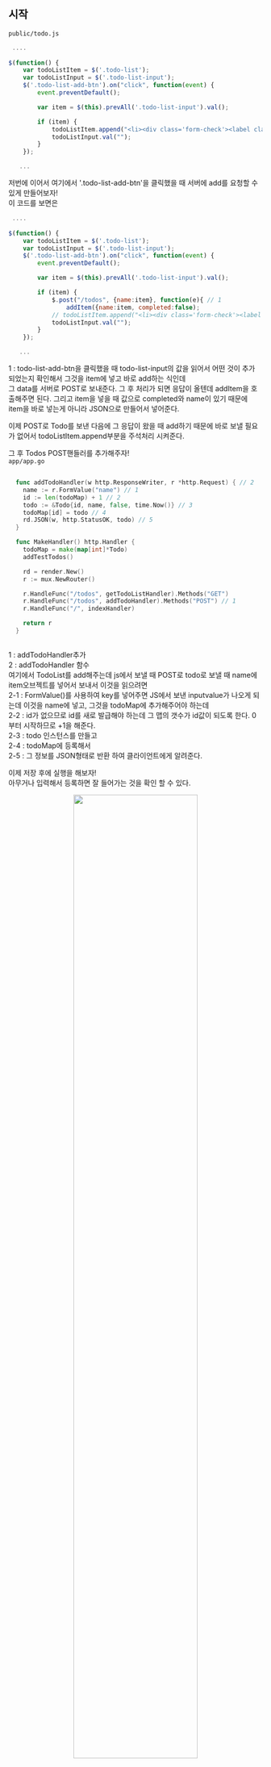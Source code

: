 ## 시작
<code>public/todo.js</code>
``` Javascript
 ....
 
$(function() {
    var todoListItem = $('.todo-list');
    var todoListInput = $('.todo-list-input');
    $('.todo-list-add-btn').on("click", function(event) {
        event.preventDefault();

        var item = $(this).prevAll('.todo-list-input').val();

        if (item) {
            todoListItem.append("<li><div class='form-check'><label class='form-check-label'><input class='checkbox' type='checkbox' />" + item + "<i class='input-helper'></i></label></div><i class='remove mdi mdi-close-circle-outline'></i></li>");
            todoListInput.val("");
        }
    });

   ...

```
  
저번에 이어서 여기에서 '.todo-list-add-btn'을 클릭했을 때 서버에 add를 요청할 수 있게 만들어보자! <br />
이 코드를 보면은 <br />
``` Javascript
 ....
 
$(function() {
    var todoListItem = $('.todo-list');
    var todoListInput = $('.todo-list-input');
    $('.todo-list-add-btn').on("click", function(event) {
        event.preventDefault();

        var item = $(this).prevAll('.todo-list-input').val();

        if (item) {
            $.post("/todos", {name:item}, function(e){ // 1
                addItem({name:item, completed:false); 
            // todoListItem.append("<li><div class='form-check'><label class='form-check-label'><input class='checkbox' type='checkbox' />" + item + "<i class='input-helper'></i></label></div><i class='remove mdi mdi-close-circle-outline'></i></li>");
            todoListInput.val("");
        }
    });

   ...

```

1 : todo-list-add-btn을 클릭했을 때 todo-list-input의 값을 읽어서 어떤 것이 추가 되었는지 확인해서 그것을 item에 넣고 바로 add하는 식인데 <br />
    그 data를 서버로 POST로 보내준다. 그 후 처리가 되면 응답이 올텐데 addItem을 호출해주면 된다. 그리고 item을 넣을 때 값으로 completed와 name이 있기 때문에
    item을 바로 넣는게 아니라 JSON으로 만들어서 넣어준다. <br />

이제 POST로 Todo를 보낸 다음에 그 응답이 왔을 때 add하기 때문에 바로 보낼 필요가 없어서 todoListItem.append부분을 주석처리 시켜준다. <br />

그 후 Todos POST핸들러를 추가해주자! <br />
<code>app/app.go</code>
``` Go

  func addTodoHandler(w http.ResponseWriter, r *http.Request) { // 2
    name := r.FormValue("name") // 1
    id := len(todoMap) + 1 // 2
    todo := &Todo{id, name, false, time.Now()} // 3
    todoMap[id] = todo // 4
    rd.JSON(w, http.StatusOK, todo) // 5
  }

  func MakeHandler() http.Handler {
    todoMap = make(map[int]*Todo)
    addTestTodos()

    rd = render.New()
    r := mux.NewRouter()

    r.HandleFunc("/todos", getTodoListHandler).Methods("GET")
    r.HandleFunc("/todos", addTodoHandler).Methods("POST") // 1
    r.HandleFunc("/", indexHandler)

    return r
  }
  
```

1 : addTodoHandler추가 <br />
2 : addTodoHandler 함수 <br />
    여기에서 TodoList를 add해주는데 js에서 보낼 때 POST로 todo로 보낼 때 name에 item오브젝트를 넣어서 보내서 이것을 읽으려면 <br />
2-1 : FormValue()를 사용하여 key를 넣어주면 JS에서 보낸 inputvalue가 나오게 되는데 이것을 name에 넣고, 그것을 todoMap에 추가해주어야 하는데 <Br />
2-2 : id가 없으므로 id를 새로 발급해야 하는데 그 맵의 갯수가 id값이 되도록 한다. 0부터 시작하므로 +1을 해준다. <br />
2-3 : todo 인스턴스를 만들고 <br />
2-4 : todoMap에 등록해서 <br />
2-5 : 그 정보를 JSON형태로 반환 하여 클라이언트에게 알려준다. <br />

이제 저장 후에 실행을 해보자! <br />
아무거나 입력해서 등록하면 잘 들어가는 것을 확인 할 수 있다. <br />

<p align = "center"> <img src = "https://user-images.githubusercontent.com/33046341/94095122-0276ae00-fe5c-11ea-9243-bf432ec27ce8.png" width = 70%> </img></p> 

다시 소스로 돌아와서 
<code>public/todo.js</code>
``` javascript
 ....
    
    var item = $(this).prevAll('.todo-list-input').val();
    
        if (item) {
            $.post("/todos", {name:item}, function(e){
                addItem({name:item, completed:false); 
            // todoListItem.append("<li><div class='form-check'><label class='form-check-label'><input class='checkbox' type='checkbox' />" + item + "<i class='input-helper'></i></label></div><i class='remove mdi mdi-close-circle-outline'></i></li>");
            todoListInput.val("");
        }
    });

   ...

```
이 곳을 보면 post로 todos를 보내는데 응답을 받은 상태에서 서버가 보내준 응답이 e에 들어있는데 이것을 사용하지 않고 <br />
기존에 있던 item변수에서 가져오는데 이렇게 하면 서버에서 보내준 id값을 읽어 올 수 없기 때문에 서버의 data를 그대로 사용 할 수 있도록 수정 하고,
서버가 JSON object로 반환해주기 때문에 그 값을 그대로 사용 할 수 있다.  <br />

``` Javascript
 ....
    
    var item = $(this).prevAll('.todo-list-input').val();
    
        if (item) {
            $.post("/todos", {name:item}, additem); 
            // todoListItem.append("<li><div class='form-check'><label class='form-check-label'><input class='checkbox' type='checkbox' />" + item + "<i class='input-helper'></i></label></div><i class='remove mdi mdi-close-circle-outline'></i></li>");
            todoListInput.val("");
        }
    });
    
     var addItem = function(item) {
        if (item.completed) {
            todoListItem.append("<li class='completed'"+ " id='" + item.id + "'><div class='form-check'><label class='form-check-label'><input class='checkbox' type='checkbox' checked='checked' />" + item.name + "<i class='input-helper'></i></label></div><i class='remove mdi mdi-close-circle-outline'></i></li>");
        } else {
            todoListItem.append("<li "+ " id='" + item.id + "'><div class='form-check'><label class='form-check-label'><input class='checkbox' type='checkbox' />" + item.name + "<i class='input-helper'></i></label></div><i class='remove mdi mdi-close-circle-outline'></i></li>");
        }
    };

   ...

```

그래서 그냥 additem을 추가해주면 서버 응답이 될 때 이 함수가 호출이 되고, addItem함수에 item값에 서버의 응답값이 들어오게 되서 item에 해당하는 값을 사용할 수 있게 된다. <br />
그리고 todoListItem.append부분에  id='" + item.id + "'를 넣어서 서버가 보내준 id를 추가해준다. <br />
이렇게 하면 나중에 remove할 때 id값을 사용할 수 있게 된다.  <br />

이제 다시 실행 시켜서 값을 추가 시켜준 뒤 개발자 도구에 'Elements'로 들어가서 코드를 확인해보면 각 항목에 id값이 추가 되었다는 것을 확인 할 수 있다. <br />
<p align = "center"> <img src = "https://user-images.githubusercontent.com/33046341/94095852-8c734680-fe5d-11ea-8945-791ed9cebdcc.png" width = 70%> </img></p> 

지금까지 add버튼을 클릭했을 때 그 항목을 읽어서 서버로 todos Post로 보내서 응답이 오면 additem함수를 호출해서 additem함수에서 그 서버가 알려준 항목을 추가할 수 있게 했다. <br />

이제 Delete할 수 있게 만들어 보자! 서버로 요청을 날린다음에 요청이 처리된 다음에 지울 수 있게 만들어본다.<br />
<code>public/todo.js</code>
``` Javascript

  todoListItem.on('click', '.remove', function() { // 1
          // url: todos/id method: DELETE
          var id = $(this).closest("li").attr('id');  // 1
          var $self = $(this); // 4
          $.ajax({ // 2
              url: "todos/" + id,
              type: "DELETE",
              success: function() {
                      $self.parent().remove(); // 3
                  }
              }
          })
          //$(this).parent().remove();
  });
  
```

1 : delete가 클릭 되었을 때 todos/id URL로 메소드는 DELETE로 보낼 것이다.
    그러기위해서는 id를 알아야하는데, todolist item의 remove 항목이 클릭되면 function()이 출력되는데

1-1 : 이 때 ($this)는 remove버튼이 된다. 그래서 this에서 가장 가까운 li항목을 찾아와서 그것의 Attribute id를 가져오면 remove될 항목의 id값을 알 수 있다. <br />
1-2 : ajax request object 생성. <br />
1-3 : 성공했을 때 이벤트. <code>//$(this).parent().remove();</code> 값을 넣어주는데, this가 바뀔 수 있기 때문에 <br />
1-4 : self라는 변수를 만들어 this를 저장해준다. <br />
      그 이유는 success: function(data) 불릴 때 this가 되어버리기 때문에 바깥쪽의 this와 다르기 때문에 바깥쪽의 this를 저장해서 사용한다. <br />

이제 저장 후에 제대로 동작하는지 확인해보자! <br />

<p align = "center"> <img src = "https://user-images.githubusercontent.com/33046341/94097413-6cde1d00-fe61-11ea-8f29-1666c87532d5.png" width = 70%> </img></p> 

404 에러가 뜨면서 todos/7이 온 것을 확인 할 수 있다. <br />

제대로 동작하므로 delete핸들러를 만들어주자! <br />

<code>app/app.go</code>
``` Go
  
  type Success struct { // 3
    Success bool `json:"success"`
  }
  
  func removeTodoHandler(w http.ResponseWriter, r *http.Request) { // 2
    vars := mux.Vars(r) // 1
    id, _ := strconv.Atoi(vars["id"]) // 2
    if _, ok := todoMap[id]; ok { // 3
      delete(todoMap, id) // 4
      rd.JSON(w, http.StatusOK, Success{true}) // 5
    } else {
      rd.JSON(w, http.StatusOK, Success{false}) // 6
    }
  }
  
  func MakeHandler() http.Handler {
    todoMap = make(map[int]*Todo)
    addTestTodos()

    rd = render.New()
    r := mux.NewRouter()

    r.HandleFunc("/todos", getTodoListHandler).Methods("GET")
    r.HandleFunc("/todos", addTodoHandler).Methods("POST")
    r.HandleFunc("/todos/{id:[0-9]+}", removeTodoHandler).Methods("DELETE") // 1
    r.HandleFunc("/", indexHandler)

    return r
  }

```

1 : removeHandler 추가. <br />

2 : removeTodoHandler 함수.  <br />
2-1 : id값을 가져오기 위해 사용. <br />
2-2 : vars의 id값을 문자열을 숫자로 바꾸어준다. <br />
2-3 : Map에 id값에 해당하는 data가 있는지 확인한다. <br />
2-4 : 있으면 지워주고, <br />
2-5, 2-6 : 그 후 응답 결과를 return을 해준다. <br />

3 : 응답 결과를 알려주기 위한 struct <br />

이 후 서버를 재실행 했을 때 정상적으로 삭제되는 것을 알 수 있다. <br />
<p align = "center"> <img src = "https://user-images.githubusercontent.com/33046341/94097935-76b45000-fe62-11ea-8bd6-aabe6b86894c.png" width = 70%> </img></p> 
<p align = "center"> <img src = "https://user-images.githubusercontent.com/33046341/94097943-7caa3100-fe62-11ea-8d48-2e89161c8f91.png" width = 70%> </img></p> 

이제 DELETE했을 때 성공여부에 따라서 data가 success일 때만 지워 줄 수 있도록 코드를 수정해주자. <br />
<code>public/todo.js</code>
``` Javascript

  todoListItem.on('click', '.remove', function() {
          // url: todos/id method: DELETE
          var id = $(this).closest("li").attr('id'); 
          var $self = $(this);
          $.ajax({
              url: "todos/" + id,
              type: "DELETE",
              success: function() {
                  if (data.success) { // 추가.
                      $self.parent().remove(); 
                  }
              }
          })
          //$(this).parent().remove();
  });
  
```

이제 지우는 것은 끝이났고, 마지막으로 Complete toggle처리해주는 것을 하자! <br />
이 부분은 여기에 있는데 이 부분을 수정해주자. <br />
<code>public/todo.js</code>
``` javascript

  todoListItem.on('change', '.checkbox', function() {
      if ($(this).attr('checked')) {
          $(this).removeAttr('checked');
      } else {
          $(this).attr('checked', 'checked');
      }

      $(this).closest("li").toggleClass('completed');
  });
    
```

<code>public/todo.js</code>
``` Javascript
   
  todoListItem.on('change', '.checkbox', function() {
    var id = $(this).closest("li").attr('id'); // 2
    var $self = $(this); // 3
    var complete = true; // 6
    if ($(this).attr('checked')) { // 5
      complete = false;
    }
    
    $.get("complete-todo/"+id+"?complete="+complete, function(data){ // 1
       if ($self.attr('checked')) {
          $self.removeAttr('checked');
        } else {
          $self.attr('checked', 'checked');
        }

        $self.closest("li").toggleClass('completed');
    });
    
```

1 : 서버로 요청하게 수정해준다. <br />
    어떤 id를 complete 시켜줄 것인지 알려주기 위해 id를 받아와야하는데 <br />
2 ~ 3 : 방금 delete 부분 수정했을 때 코드를 그대로 가져온다. <br />
1 : 그렇게 되면 change가 클릭한 항목들이 나오게 될텐데, 그게 온 다음에 complete-todo/에 id를 붙인 URL에 요청을 해주게 되고, <br />
4 : 그 뒤 응답이 오면 아래의 코드가 실행 되도록 해준다. <br />

5 : toggle되는 것을 알려주어야 하기 때문에 사용되는 if문 (checked인지 아닌지) <br />
6 : checked인 상태는 change가 온 상태이므로 완료상태에서 완료 상태가 아닌 과정을 만드는 것이므로 기본값을 true로 바꾸어준다. <br />
    
재실행해서 정상적으로 값이 들어오는지 확인해보자! <br />
체크되어있는 상태에서 체크를 해제하면 아래와 같은 오류창이 뜨는 것을 확인 할 수 있는데 정상적인 URL을 호출하는 것을 확인 할 수 있다. <br />
<p align = "center"> <img src = "https://user-images.githubusercontent.com/33046341/94099697-86359800-fe66-11ea-979e-3f4ab716d68e.png" width = 70%> </img></p> 

이제 이것을 요청하는 핸들러를 만들어보자! <br />
<code>app/app.go</code>
``` Go

  func completeTodoHandler(w http.ResponseWriter, r *http.Request) { // 2
    vars := mux.Vars(r) // 1
    id, _ := strconv.Atoi(vars["id"]) // 2
    complete := r.FormValue("complete") == "true" // 3
    if todo, ok := todoMap[id]; ok { // 4
      todo.Completed = complete
      rd.JSON(w, http.StatusOK, Success{true})
    } else {
      rd.JSON(w, http.StatusOK, Success{false})
    }
  }

  func MakeHandler() http.Handler {
    todoMap = make(map[int]*Todo)
    addTestTodos()

    rd = render.New()
    r := mux.NewRouter()

    r.HandleFunc("/todos", getTodoListHandler).Methods("GET")
    r.HandleFunc("/todos", addTodoHandler).Methods("POST")
    r.HandleFunc("/todos/{id:[0-9]+}", removeTodoHandler).Methods("DELETE")
    r.HandleFunc("/complete-todo/{id:[0-9]+}", completeTodoHandler).Methods("GET") // 1
    r.HandleFunc("/", indexHandler)

    return r
  }
  
 ```
1 : complte핸들러 추가 <br />
2 : completeTodoHandler 함수 <br />
2-1 ~ 2-2 : remove코드를 가져온다. <br />
2-3 : complete여부는 FormValue에 들어있는데 true,false로 값이 온다. <br />
2-4 : 그 값이 map에 있는지 확인 후 , 있는경우 값을 가져와서 complete의 값을 변경시켜주고, todo값을 반환시켜준다. <br />
      없는 경우 Success{false}로 반환해준다. 이 부분은 remove부분과 비슷하다. <br />
      
다시 <code>public/todo.js</code>로 돌아와서

``` Javascript
   
  todoListItem.on('change', '.checkbox', function() {
    var id = $(this).closest("li").attr('id'); 
    var $self = $(this); 
    var complete = true; 
    if ($(this).attr('checked')) {
      complete = false;
    }
    
    $.get("complete-todo/"+id+"?complete="+complete, function(data){
       if (complete) { // 1
            $self.attr('checked', 'checked');
        } else {
            $self.removeAttr('checked');
        }

        $self.closest("li").toggleClass('completed');
    })
  });
    
```
1 : complete완료를 요청하는 경우에 check를 넣어주고, 완료 해제를 하는 경우엔 check를 remove를 할 수 있게 바꾸어준다. <br />

그 후 재실행을 해보면 체크, 체크 해제가 정상적으로 동작하는 것을 확인할 수 있다. <br />
<p align = "center"> <img src = "https://user-images.githubusercontent.com/33046341/94100483-c39b2500-fe68-11ea-863f-bde1102cb399.png" width = 70%> </img></p> 

<p align = "center"> <img src = "https://user-images.githubusercontent.com/33046341/94100493-cac23300-fe68-11ea-96e2-afcc358e8d13.png" width = 70%> </img></p> 

<p align = "center"> <img src = "https://user-images.githubusercontent.com/33046341/94100559-ed544c00-fe68-11ea-8729-83c76357586b.png" width = 70%> </img></p> 
